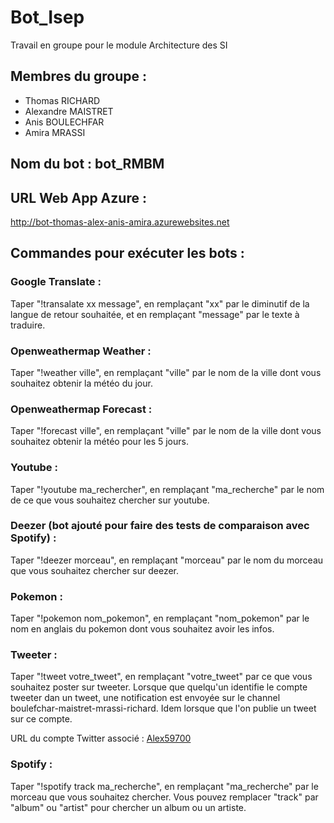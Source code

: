 # Bot_Isep
Travail en groupe pour le module Architecture des SI

## Membres du groupe :
* Thomas RICHARD
* Alexandre MAISTRET
* Anis BOULECHFAR
* Amira MRASSI

## Nom du bot : bot_RMBM

## URL Web App Azure :
http://bot-thomas-alex-anis-amira.azurewebsites.net

## Commandes pour exécuter les bots :
### Google Translate :
Taper "!transalate xx message", en remplaçant "xx" par le diminutif de la langue de retour souhaitée,
et en remplaçant "message" par le texte à traduire.
### Openweathermap Weather :
Taper "!weather ville", en remplaçant "ville" par le nom de la ville dont vous souhaitez obtenir
la météo du jour.
### Openweathermap Forecast :
Taper "!forecast ville", en remplaçant "ville" par le nom de la ville dont vous souhaitez obtenir
la météo pour les 5 jours.
### Youtube :
Taper "!youtube ma_rechercher", en remplaçant "ma_recherche" par le nom de ce que vous souhaitez chercher sur youtube.
### Deezer (bot ajouté pour faire des tests de comparaison avec Spotify) :
Taper "!deezer morceau", en remplaçant "morceau"
par le nom du morceau que vous souhaitez chercher sur deezer.
### Pokemon :
Taper "!pokemon nom_pokemon", en remplaçant "nom_pokemon" par le nom en anglais du pokemon dont vous souhaitez avoir les infos.
### Tweeter :
Taper "!tweet votre_tweet", en remplaçant "votre_tweet" par ce que vous souhaitez poster sur tweeter.  Lorsque que quelqu'un
identifie le compte tweeter dan un tweet, une notification est envoyée sur le channel boulefchar-maistret-mrassi-richard. Idem lorsque que
l'on publie un tweet sur ce compte.

URL du compte Twitter associé : [Alex59700](https://twitter.com/Alex59700)

### Spotify :
Taper "!spotify track ma_recherche", en remplaçant "ma_recherche" par le morceau que vous souhaitez chercher. Vous pouvez remplacer "track" par "album" ou "artist" pour chercher un album ou un artiste.
